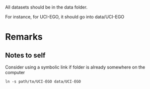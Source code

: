 All datasets should be in the data folder.

For instance, for UCI-EGO, it should go into  data/UCI-EGO


# Remarks

## Notes to self

Consider using a symbolic link if folder is already somewhere on the computer

`ln -s path/to/UCI-EGO data/UCI-EGO`


